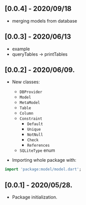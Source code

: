 ## [0.0.4] - 2020/09/18

- merging models from database

## [0.0.3] - 2020/06/13

- example
- queryTables -> printTables

## [0.0.2] - 2020/06/09.

- New classes:
    - `DBProvider`
    - `Model`
    - `MetaModel`
    - `Table`
    - `Column`
    - `Constraint`
        - `Default`
        - `Unique`
        - `NotNull`
        - `Check`
        - `References`

    + `SQLiteType` enum

- Importing whole package with:

```dart
import 'package:model/model.dart';
```

## [0.0.1] - 2020/05/28.

- Package initialization.
